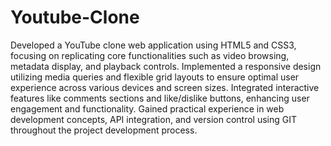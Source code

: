 # Youtube-Clone
Developed a YouTube clone web application using HTML5 and CSS3, focusing on replicating core functionalities such as video browsing, metadata display, and playback controls.
Implemented a responsive design utilizing media queries and flexible grid layouts to ensure optimal user experience across various devices and screen sizes.
Integrated interactive features like comments sections and like/dislike buttons, enhancing user engagement and functionality.
Gained practical experience in web development concepts, API integration, and version control using GIT throughout the project development process.
